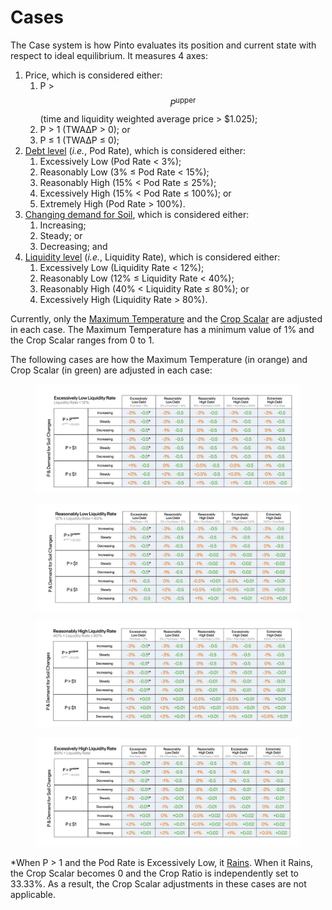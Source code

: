 # Cases

The Case system is how Pinto evaluates its position and current state with respect to ideal equilibrium. It measures 4 axes:

1. Price, which is considered either:
   1. P > $$P^{\text{upper}}$$ (time and liquidity weighted average price > $1.025);
   2. P > 1 (TWA∆P > 0); or
   3. P ≤ 1 (TWA∆P ≤ 0);
2. [Debt level](../target-maintenance/overview.md#debt-level) (_i.e._, Pod Rate), which is considered either:
   1. Excessively Low (Pod Rate < 3%);
   2. Reasonably Low (3% ≤ Pod Rate < 15%);
   3. Reasonably High (15% < Pod Rate ≤ 25%);
   4. Excessively High (15% < Pod Rate ≤ 100%); or
   5. Extremely High (Pod Rate > 100%).
3. [Changing demand for Soil](../target-maintenance/temperature.md#demand-for-soil), which is considered either:
   1. Increasing;
   2. Steady; or
   3. Decreasing; and
4. [Liquidity level](../target-maintenance/overview.md#liquidity-level) (_i.e._, Liquidity Rate), which is considered either:
   1. Excessively Low (Liquidity Rate < 12%);
   2. Reasonably Low (12% ≤ Liquidity Rate < 40%);
   3. Reasonably High (40% < Liquidity Rate ≤ 80%); or
   4. Excessively High (Liquidity Rate > 80%).

Currently, only the [Maximum Temperature](../target-maintenance/temperature.md) and the [Crop Scalar](../target-maintenance/crop-ratio.md) are adjusted in each case. The Maximum Temperature has a minimum value of 1% and the Crop Scalar ranges from 0 to 1.

The following cases are how the Maximum Temperature (in orange) and Crop Scalar (in green) are adjusted in each case:

<figure><img src="../.gitbook/assets/CleanShot 2025-05-06 at 19.28.53@2x.png" alt=""><figcaption></figcaption></figure>

<figure><img src="../.gitbook/assets/CleanShot 2025-05-06 at 19.29.24@2x.png" alt=""><figcaption></figcaption></figure>

<figure><img src="../.gitbook/assets/CleanShot 2025-05-06 at 19.29.32@2x.png" alt=""><figcaption></figcaption></figure>

<figure><img src="../.gitbook/assets/CleanShot 2025-05-06 at 19.29.41@2x.png" alt=""><figcaption></figcaption></figure>

\*When P > 1 and the Pod Rate is Excessively Low, it [Rains](../target-maintenance/flood.md). When it Rains, the Crop Scalar becomes 0 and the Crop Ratio is independently set to 33.33%. As a result, the Crop Scalar adjustments in these cases are not applicable.

